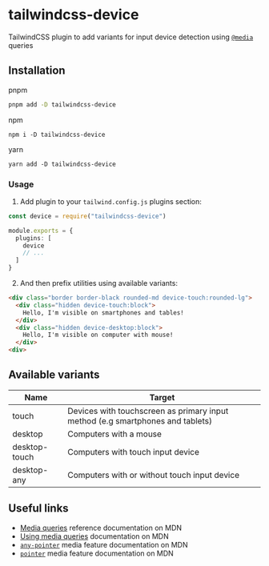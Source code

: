 # tailwindcss-device

TailwindCSS plugin to add variants for input device detection using [`@media`](https://developer.mozilla.org/en-US/docs/Web/CSS/Media_Queries) queries

## Installation

pnpm

```sh
pnpm add -D tailwindcss-device
```

npm

```
npm i -D tailwindcss-device
```

yarn

```
yarn add -D tailwindcss-device
```

### Usage

1. Add plugin to your `tailwind.config.js` plugins section:

```ts
const device = require("tailwindcss-device")

module.exports = {
  plugins: [
    device
    // ...
  ]
}
```

2. And then prefix utilities using available variants:

```html
<div class="border border-black rounded-md device-touch:rounded-lg">
  <div class="hidden device-touch:block">
    Hello, I'm visible on smartphones and tables!
  </div>
  <div class="hidden device-desktop:block">
    Hello, I'm visible on computer with mouse!
  </div>
<div>
```

## Available variants

| Name          | Target                                                                         |
|---------------|--------------------------------------------------------------------------------|
| touch         | Devices with touchscreen as primary input method (e.g smartphones and tablets) |
| desktop       | Computers with a mouse                                                         |
| desktop-touch | Computers with touch input device                                              |
| desktop-any   | Computers with or without touch input device                                   |

## Useful links

* [Media queries](https://developer.mozilla.org/en-US/docs/Web/CSS/Media_Queries) reference documentation on MDN
* [Using media queries](https://developer.mozilla.org/en-US/docs/Web/CSS/Media_Queries/Using_media_queries) documentation on MDN
* [`any-pointer`](https://developer.mozilla.org/en-US/docs/Web/CSS/@media/any-pointer) media feature documentation on MDN
* [`pointer`](https://developer.mozilla.org/en-US/docs/Web/CSS/@media/pointer) media feature documentation on MDN
